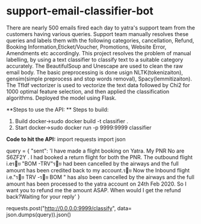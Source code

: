 # support-email-classifier-bot
There are nearly 500 emails fired each day to yatra's support team from the customers having various queries. Support team manually resolves these queries and labels them with the following categories, cancellation, Refund, Booking Information,Eticket/Voucher, Promotions, Website Error, Amendments etc accordingly. 
This project resolves the problem of manual labelling, by using a text classifier to classify text to a suitable category accurately.
The BeautifulSoup and Unescape are used to clean the raw email body. The basic preprocessing is done usign NLTK(tokenizaiton), gensim(simple preprocess and stop words removal), Spacy(lemmitizaiton). The TfIdf vectorizer is used to vectorize the text data followed by Chi2 for 1000 optimal feature selection, and then applied the classification algorithms. 
Deployed the model using Flask. 

**Steps to use the API: **
Steps to build:
1. Build docker->sudo docker build -t classifier .
2. Start docker->sudo docker run -p 9999:9999 classifier

**Code to hit the API:**
import requests
import json

query = {
    "sent": 'I have made a flight booking on Yatra. My PNR No are S6ZF2Y . I had booked a return flight for both the PNR. The outbound flight i.eรย "BOM -TRV"รย had been cancelled by the airways and the full amount has been credited back to my account.รย Now the Inbound flight i.e."รย TRV -รย BOM " has also been cancelled by the airways and the full amount has been processed to the yatra account on 24th Feb 2020. So I want you to refund me the amount ASAP. When would I get the refund back?Waiting for your reply'
}

requests.post("http://0.0.0.0:9999/classify", data= json.dumps(query)).json()
